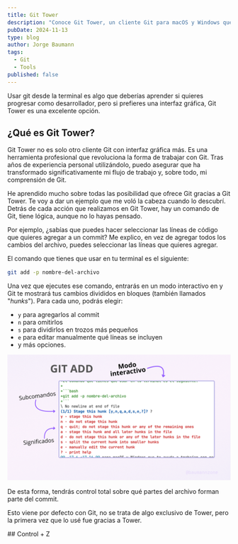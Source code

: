 ```yaml
---
title: Git Tower
description: "Conoce Git Tower, un cliente Git para macOS y Windows que te ayuda a trabajar con repositorios Git de forma visual y sencilla."
pubDate: 2024-11-13
type: blog
author: Jorge Baumann
tags:
  - Git
  - Tools
published: false
---
```


<!-- The most powerful Git client for Mac and Windows -->

<!-- Git Tower es el cliente de Git más potente del mercado.
para macOS y Windows que te ayuda a trabajar con repositorios Git de forma visual y sencilla. Si eres un desarrollador que trabaja con Git, este software te permitirá gestionar tus repositorios de una manera más eficiente y productiva. -->

Usar git desde la terminal es algo que deberías aprender si quieres progresar como desarrollador, pero si prefieres una interfaz gráfica, Git Tower es una excelente opción.

## ¿Qué es Git Tower?

Git Tower no es solo otro cliente Git con interfaz gráfica más. Es una herramienta profesional que revoluciona la forma de trabajar con Git. Tras años de experiencia personal utilizándolo, puedo asegurar que ha transformado significativamente mi flujo de trabajo y, sobre todo, mi comprensión de Git.

He aprendido mucho sobre todas las posibilidad que ofrece Git gracias a Git Tower. Te voy a dar un ejemplo que me voló la cabeza cuando lo descubrí. Detrás de cada acción que realizamos en Git Tower, hay un comando de Git, tiene lógica, aunque no lo hayas pensado.

Por ejemplo, ¿sabías que puedes hacer seleccionar las líneas de código que quieres agregar a un commit? Me explico, en vez de agregar todos los cambios del archivo, puedes seleccionar las líneas que quieres agregar.

El comando que tienes que usar en tu terminal es el siguiente:

```bash
git add -p nombre-del-archivo
```

Una vez que ejecutes ese comando, entrarás en un modo interactivo en y Git te mostrará tus cambios divididos en bloques (también llamados "_hunks_"). Para cada uno, podrás elegir:

- `y` para agregarlos al commit
- `n` para omitirlos
- `s` para dividirlos en trozos más pequeños
- `e` para editar manualmente qué líneas se incluyen
- y más opciones.

![Git Tower](../../assets/blog/tower/git-add.png)

De esta forma, tendrás control total sobre qué partes del archivo forman parte del commit.

Esto viene por defecto con Git, no se trata de algo exclusivo de Tower, pero la primera vez que lo usé fue gracias a Tower.

## Control + Z

<!-- ¿Te imaginas poder deshacer tus cambios en git ? Tower ofrece justo eso y más. Es una aplicación con una interfaz muy amigable que te permite deshacer acciones recientes (staging, commits e incluso merges) con un simple clic. Básicamente, es como tener una red de seguridad en todo momento, sin necesidad de teclear los comandos manualmente. -->
